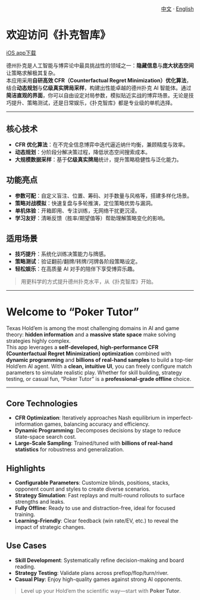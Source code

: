 <!-- Language Switch / 语言切换 -->
<p align="right">
  <a href="#cn">中文</a> · <a href="#en">English</a>
</p>

<a id="cn"></a>

# 欢迎访问《扑克智库》
[iOS app下载](https://apps.apple.com/us/app/id6749519211 "下载")

德州扑克是人工智能与博弈论中最具挑战性的领域之一：**隐藏信息**与**庞大状态空间**让策略求解极其复杂。  
本应用采用**自研高效 CFR（Counterfactual Regret Minimization）优化算法**，结合**动态规划**与**亿级真实牌局采样**，构建出性能卓越的德州扑克 AI 智能体。通过**简洁直观的界面**，你可以自由设定对局参数，模拟贴近实战的博弈场景。无论是技巧提升、策略测试，还是日常娱乐，《扑克智库》都是专业级的单机选择。

---

## 核心技术
- **CFR 优化算法**：在不完全信息博弈中迭代逼近纳什均衡，兼顾精度与效率。  
- **动态规划**：分阶段分解决策过程，降低状态空间搜索成本。  
- **大规模数据采样**：基于**亿级真实牌局**统计，提升策略稳健性与泛化能力。

## 功能亮点
- **参数可配**：自定义盲注、位置、筹码、对手数量与风格等，搭建多样化场景。  
- **策略对战模拟**：快速复盘与多轮推演，定位策略优势与漏洞。  
- **单机体验**：开箱即用、专注训练，无网络干扰更沉浸。  
- **学习友好**：清晰反馈（胜率/期望值等）帮助理解策略变化的影响。

## 适用场景
- **技巧提升**：系统化训练决策能力与牌感。  
- **策略测试**：验证翻前/翻牌/转牌/河牌各阶段策略设定。  
- **轻松娱乐**：在高质量 AI 对手的陪伴下享受博弈乐趣。

> 用更科学的方式提升德州扑克水平，从《扑克智库》开始。

---

<a id="en"></a>

# Welcome to “Poker Tutor”

Texas Hold’em is among the most challenging domains in AI and game theory: **hidden information** and a **massive state space** make solving strategies highly complex.  
This app leverages a **self-developed, high-performance CFR (Counterfactual Regret Minimization) optimization** combined with **dynamic programming** and **billions of real-hand samples** to build a top-tier Hold’em AI agent. With a **clean, intuitive UI**, you can freely configure match parameters to simulate realistic play. Whether for skill building, strategy testing, or casual fun, “Poker Tutor” is a **professional-grade offline** choice.

---

## Core Technologies
- **CFR Optimization**: Iteratively approaches Nash equilibrium in imperfect-information games, balancing accuracy and efficiency.  
- **Dynamic Programming**: Decomposes decisions by stage to reduce state-space search cost.  
- **Large-Scale Sampling**: Trained/tuned with **billions of real-hand statistics** for robustness and generalization.

## Highlights
- **Configurable Parameters**: Customize blinds, positions, stacks, opponent count and styles to create diverse scenarios.  
- **Strategy Simulation**: Fast replays and multi-round rollouts to surface strengths and leaks.  
- **Fully Offline**: Ready to use and distraction-free, ideal for focused training.  
- **Learning-Friendly**: Clear feedback (win rate/EV, etc.) to reveal the impact of strategic changes.

## Use Cases
- **Skill Development**: Systematically refine decision-making and board reading.  
- **Strategy Testing**: Validate plans across preflop/flop/turn/river.  
- **Casual Play**: Enjoy high-quality games against strong AI opponents.

> Level up your Hold’em the scientific way—start with **Poker Tutor**.
